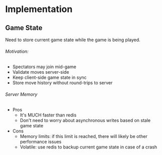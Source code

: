 # Implementation
## Game State
Need to store current game state while the game is being played.
###### Motivation:
- Spectators may join mid-game
- Validate moves server-side
- Keep client-side game state in sync
- Store move history without round-trips to server

###### Server Memory
- Pros
  - It's MUCH faster than redis
  - Don't need to worry about asynchronous writes based on stale game state
- Cons
  - Memory limits: if this limit is reached, there will likely be other performance issues
  - Volatile: use redis to backup current game state in case of a crash
